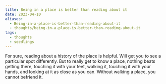 ```yaml
---
title: Being in a place is better than reading about it
date: 2023-04-10
aliases:
  - Being-in-a-place-is-better-than-reading-about-it
  - thoughts/being-in-a-place-is-better-than-reading-about-it
tags:
  - thoughts
  - seedlings
---
```

For sure, reading about a history of the place is helpful. Will get you to see a particular spot differently. But to really get to know a place, nothing beats getting there, touching it with your feet, walking it, touching it with your hands, and looking at it as close as you can. Without walking a place, you cannot befriend it.